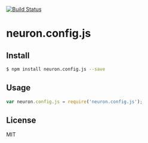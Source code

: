 [![Build Status](https://travis-ci.org/neuron-js/neuron.config.js.svg?branch=master)](https://travis-ci.org/neuron-js/neuron.config.js)
<!-- optional npm version
[![NPM version](https://badge.fury.io/js/neuron.config.js.svg)](http://badge.fury.io/js/neuron.config.js)
-->
<!-- optional npm downloads
[![npm module downloads per month](http://img.shields.io/npm/dm/neuron.config.js.svg)](https://www.npmjs.org/package/neuron.config.js)
-->
<!-- optional dependency status
[![Dependency Status](https://david-dm.org/neuron-js/neuron.config.js.svg)](https://david-dm.org/neuron-js/neuron.config.js)
-->

# neuron.config.js

<!-- description -->

## Install

```sh
$ npm install neuron.config.js --save
```

## Usage

```js
var neuron.config.js = require('neuron.config.js');
```

## License

MIT
